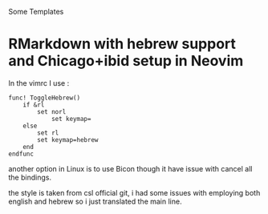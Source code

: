 Some Templates

# RMarkdown with hebrew support and Chicago+ibid setup in Neovim

In the vimrc I use :


```
func! ToggleHebrew()
	if &rl
		set norl
       		set keymap=
	else
		set rl
		set keymap=hebrew
	end
endfunc
```


another option in Linux is to use Bicon though it have issue with cancel all the bindings.

the style is taken from csl official git, i had some issues with employing both english and hebrew so i just translated the main line.

